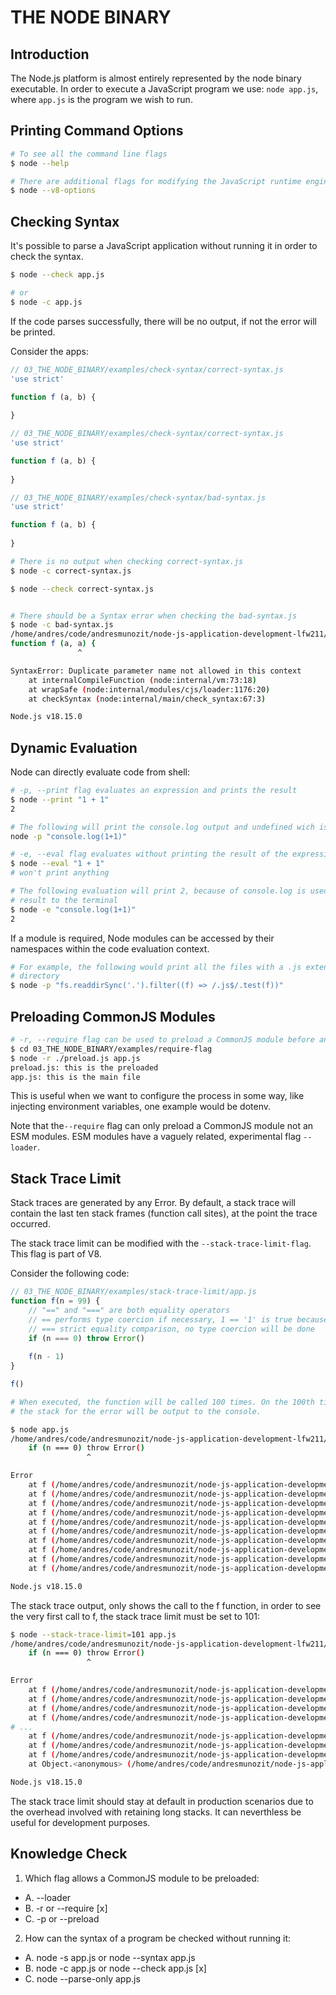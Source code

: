 # THE NODE BINARY

## Introduction
The Node.js platform is almost entirely represented by the node binary executable. In order to
execute a JavaScript program we use: `node app.js`, where `app.js` is the program we wish to run.

## Printing Command Options
```sh
# To see all the command line flags
$ node --help

# There are additional flags for modifying the JavaScript runtime engine: V8
$ node --v8-options

```

## Checking Syntax
It's possible to parse a JavaScript application without running it in order to check the syntax.
```sh
$ node --check app.js

# or 
$ node -c app.js

```

If the code parses successfully, there will be no output, if not the error will be printed.

Consider the apps:
```js
// 03_THE_NODE_BINARY/examples/check-syntax/correct-syntax.js
'use strict'

function f (a, b) {
  
}

```

```js
// 03_THE_NODE_BINARY/examples/check-syntax/correct-syntax.js
'use strict'

function f (a, b) {
  
}

```

```js
// 03_THE_NODE_BINARY/examples/check-syntax/bad-syntax.js
'use strict'

function f (a, b) {
  
}

```

```sh
# There is no output when checking correct-syntax.js
$ node -c correct-syntax.js 

$ node --check correct-syntax.js 


# There should be a Syntax error when checking the bad-syntax.js
$ node -c bad-syntax.js 
/home/andres/code/andresmunozit/node-js-application-development-lfw211/03_THE_NODE_BINARY/examples/check-syntax/bad-syntax.js:3
function f (a, a) {
               ^

SyntaxError: Duplicate parameter name not allowed in this context
    at internalCompileFunction (node:internal/vm:73:18)
    at wrapSafe (node:internal/modules/cjs/loader:1176:20)
    at checkSyntax (node:internal/main/check_syntax:67:3)

Node.js v18.15.0

```

## Dynamic Evaluation
Node can directly evaluate code from shell:
```sh
# -p, --print flag evaluates an expression and prints the result
$ node --print "1 + 1"
2

# The following will print the console.log output and undefined wich is the result of that execution
node -p "console.log(1+1)"

# -e, --eval flag evaluates without printing the result of the expression
$ node --eval "1 + 1"
# won't print anything

# The following evaluation will print 2, because of console.log is used to explicitly write the
# result to the terminal
$ node -e "console.log(1+1)"
2

```

If a module is required, Node modules can be accessed by their namespaces within the code evaluation
context.
```sh
# For example, the following would print all the files with a .js extension in the current working
# directory
$ node -p "fs.readdirSync('.').filter((f) => /.js$/.test(f))"

```

## Preloading CommonJS Modules
```sh
# -r, --require flag can be used to preload a CommonJS module before anything else loads.
$ cd 03_THE_NODE_BINARY/examples/require-flag 
$ node -r ./preload.js app.js
preload.js: this is the preloaded
app.js: this is the main file

```

This is useful when we want to configure the process in some way, like injecting environment
variables, one example would be dotenv.

Note that the`--require` flag can only preload a CommonJS module not an ESM modules. ESM modules
have a vaguely related, experimental flag `--loader`.

## Stack Trace Limit
Stack traces are generated by any Error. By default, a stack trace will contain the last ten stack
frames (function call sites), at the point the trace occurred.

The stack trace  limit can be modified with the `--stack-trace-limit-flag`. This flag is part of V8.

Consider the following code:
```js
// 03_THE_NODE_BINARY/examples/stack-trace-limit/app.js
function f(n = 99) {
    // "==" and "===" are both equality operators
    // == performs type coercion if necessary, 1 == '1' is true because '1' is coerced to a number
    // === strict equality comparison, no type coercion will be done
    if (n === 0) throw Error()
    
    f(n - 1)
}

f()

```

```sh
# When executed, the function will be called 100 times. On the 100th time, an Error is thrown and
# the stack for the error will be output to the console.

$ node app.js
/home/andres/code/andresmunozit/node-js-application-development-lfw211/03_THE_NODE_BINARY/examples/stack-trace-limit/app.js:5
    if (n === 0) throw Error()
                 ^

Error
    at f (/home/andres/code/andresmunozit/node-js-application-development-lfw211/03_THE_NODE_BINARY/examples/stack-trace-limit/app.js:5:24)
    at f (/home/andres/code/andresmunozit/node-js-application-development-lfw211/03_THE_NODE_BINARY/examples/stack-trace-limit/app.js:7:5)
    at f (/home/andres/code/andresmunozit/node-js-application-development-lfw211/03_THE_NODE_BINARY/examples/stack-trace-limit/app.js:7:5)
    at f (/home/andres/code/andresmunozit/node-js-application-development-lfw211/03_THE_NODE_BINARY/examples/stack-trace-limit/app.js:7:5)
    at f (/home/andres/code/andresmunozit/node-js-application-development-lfw211/03_THE_NODE_BINARY/examples/stack-trace-limit/app.js:7:5)
    at f (/home/andres/code/andresmunozit/node-js-application-development-lfw211/03_THE_NODE_BINARY/examples/stack-trace-limit/app.js:7:5)
    at f (/home/andres/code/andresmunozit/node-js-application-development-lfw211/03_THE_NODE_BINARY/examples/stack-trace-limit/app.js:7:5)
    at f (/home/andres/code/andresmunozit/node-js-application-development-lfw211/03_THE_NODE_BINARY/examples/stack-trace-limit/app.js:7:5)
    at f (/home/andres/code/andresmunozit/node-js-application-development-lfw211/03_THE_NODE_BINARY/examples/stack-trace-limit/app.js:7:5)
    at f (/home/andres/code/andresmunozit/node-js-application-development-lfw211/03_THE_NODE_BINARY/examples/stack-trace-limit/app.js:7:5)

Node.js v18.15.0

```

The stack trace output, only shows the call to the f function, in order to see the very first call
to f, the stack trace limit must be set to 101:
```sh
$ node --stack-trace-limit=101 app.js
/home/andres/code/andresmunozit/node-js-application-development-lfw211/03_THE_NODE_BINARY/examples/stack-trace-limit/app.js:5
    if (n === 0) throw Error()
                 ^

Error
    at f (/home/andres/code/andresmunozit/node-js-application-development-lfw211/03_THE_NODE_BINARY/examples/stack-trace-limit/app.js:5:24)
    at f (/home/andres/code/andresmunozit/node-js-application-development-lfw211/03_THE_NODE_BINARY/examples/stack-trace-limit/app.js:7:5)
    at f (/home/andres/code/andresmunozit/node-js-application-development-lfw211/03_THE_NODE_BINARY/examples/stack-trace-limit/app.js:7:5)
    at f (/home/andres/code/andresmunozit/node-js-application-development-lfw211/03_THE_NODE_BINARY/examples/stack-trace-limit/app.js:7:5)
# ...
    at f (/home/andres/code/andresmunozit/node-js-application-development-lfw211/03_THE_NODE_BINARY/examples/stack-trace-limit/app.js:7:5)
    at f (/home/andres/code/andresmunozit/node-js-application-development-lfw211/03_THE_NODE_BINARY/examples/stack-trace-limit/app.js:7:5)
    at f (/home/andres/code/andresmunozit/node-js-application-development-lfw211/03_THE_NODE_BINARY/examples/stack-trace-limit/app.js:7:5)
    at Object.<anonymous> (/home/andres/code/andresmunozit/node-js-application-development-lfw211/03_THE_NODE_BINARY/examples/stack-trace-limit/app.js:10:1)

Node.js v18.15.0

```

The stack trace limit should stay at default in production scenarios due to the overhead involved
with retaining long stacks. It can neverthless be useful for development purposes.

## Knowledge Check
1. Which flag allows a CommonJS module to be preloaded:
- A. --loader
- B. -r or --require [x]
- C. -p or --preload

2. How can the syntax of a program be checked without running it:
- A. node -s app.js or node --syntax app.js
- B. node -c app.js or node --check app.js [x]
- C. node --parse-only app.js
